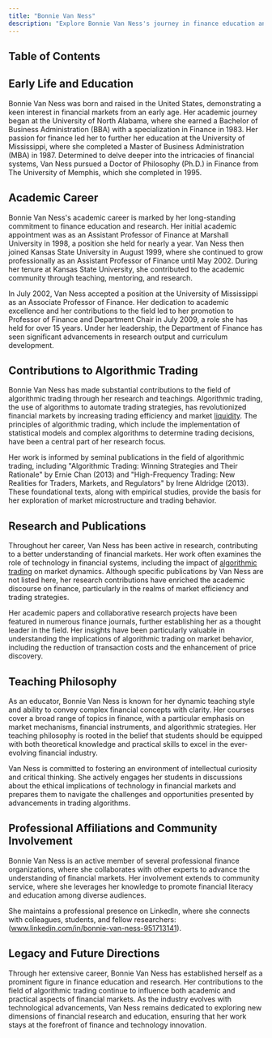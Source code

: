 ```yaml
---
title: "Bonnie Van Ness"
description: "Explore Bonnie Van Ness's journey in finance education and algorithmic trading research Delve into her academic achievements and contributions to market insights"
---
```




## Table of Contents

## Early Life and Education

Bonnie Van Ness was born and raised in the United States, demonstrating a keen interest in financial markets from an early age. Her academic journey began at the University of North Alabama, where she earned a Bachelor of Business Administration (BBA) with a specialization in Finance in 1983. Her passion for finance led her to further her education at the University of Mississippi, where she completed a Master of Business Administration (MBA) in 1987. Determined to delve deeper into the intricacies of financial systems, Van Ness pursued a Doctor of Philosophy (Ph.D.) in Finance from The University of Memphis, which she completed in 1995.

## Academic Career

Bonnie Van Ness's academic career is marked by her long-standing commitment to finance education and research. Her initial academic appointment was as an Assistant Professor of Finance at Marshall University in 1998, a position she held for nearly a year. Van Ness then joined Kansas State University in August 1999, where she continued to grow professionally as an Assistant Professor of Finance until May 2002. During her tenure at Kansas State University, she contributed to the academic community through teaching, mentoring, and research.

In July 2002, Van Ness accepted a position at the University of Mississippi as an Associate Professor of Finance. Her dedication to academic excellence and her contributions to the field led to her promotion to Professor of Finance and Department Chair in July 2009, a role she has held for over 15 years. Under her leadership, the Department of Finance has seen significant advancements in research output and curriculum development.

## Contributions to Algorithmic Trading

Bonnie Van Ness has made substantial contributions to the field of algorithmic trading through her research and teachings. Algorithmic trading, the use of algorithms to automate trading strategies, has revolutionized financial markets by increasing trading efficiency and market [liquidity](/wiki/liquidity-risk-premium). The principles of algorithmic trading, which include the implementation of statistical models and complex algorithms to determine trading decisions, have been a central part of her research focus.

Her work is informed by seminal publications in the field of algorithmic trading, including "Algorithmic Trading: Winning Strategies and Their Rationale" by Ernie Chan (2013) and "High-Frequency Trading: New Realities for Traders, Markets, and Regulators" by Irene Aldridge (2013). These foundational texts, along with empirical studies, provide the basis for her exploration of market microstructure and trading behavior.

## Research and Publications

Throughout her career, Van Ness has been active in research, contributing to a better understanding of financial markets. Her work often examines the role of technology in financial systems, including the impact of [algorithmic trading](/wiki/algorithmic-trading) on market dynamics. Although specific publications by Van Ness are not listed here, her research contributions have enriched the academic discourse on finance, particularly in the realms of market efficiency and trading strategies.

Her academic papers and collaborative research projects have been featured in numerous finance journals, further establishing her as a thought leader in the field. Her insights have been particularly valuable in understanding the implications of algorithmic trading on market behavior, including the reduction of transaction costs and the enhancement of price discovery.

## Teaching Philosophy

As an educator, Bonnie Van Ness is known for her dynamic teaching style and ability to convey complex financial concepts with clarity. Her courses cover a broad range of topics in finance, with a particular emphasis on market mechanisms, financial instruments, and algorithmic strategies. Her teaching philosophy is rooted in the belief that students should be equipped with both theoretical knowledge and practical skills to excel in the ever-evolving financial industry.

Van Ness is committed to fostering an environment of intellectual curiosity and critical thinking. She actively engages her students in discussions about the ethical implications of technology in financial markets and prepares them to navigate the challenges and opportunities presented by advancements in trading algorithms.

## Professional Affiliations and Community Involvement

Bonnie Van Ness is an active member of several professional finance organizations, where she collaborates with other experts to advance the understanding of financial markets. Her involvement extends to community service, where she leverages her knowledge to promote financial literacy and education among diverse audiences.

She maintains a professional presence on LinkedIn, where she connects with colleagues, students, and fellow researchers: (www.linkedin.com/in/bonnie-van-ness-951713141).

## Legacy and Future Directions

Through her extensive career, Bonnie Van Ness has established herself as a prominent figure in finance education and research. Her contributions to the field of algorithmic trading continue to influence both academic and practical aspects of financial markets. As the industry evolves with technological advancements, Van Ness remains dedicated to exploring new dimensions of financial research and education, ensuring that her work stays at the forefront of finance and technology innovation.